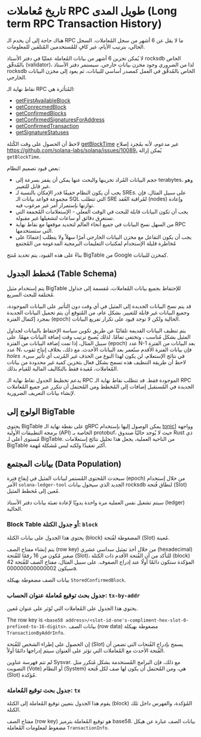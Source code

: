 # تاريخ مُعاملات RPC طويل المدى (Long term RPC Transaction History)

هناك حاجة إلى أن يخدم الـ RPC ما لا يقل عن 6 أشهر من سجل المُعاملات. السجل الحالي، بترتيب الأيام، غير كافٍ للمُستخدمين المُتلقين للمعلومات.

لا يُمكن تخزين 6 أشهر من بيانات المُعاملة عمليًا في دفتر الأستاذ rocksdb الخاص بالمُدقّق (validator)، لذا من الضروري وجود مخزن بيانات خارجي. سيستمر دفتر الأستاذ rocksdb الخاص بالمُدقّق في العمل كمصدر أساسي للبيانات، ثم يعود إلى مخزن البيانات الخارجي.

نقاط نهاية الـ RPC المُتأثرة هي:

- [getFirstAvailableBlock](developing/clients/jsonrpc-api.md#getfirstavailableblock)
- [getConrecmedBlock](developing/clients/jsonrpc-api.md#getconfirmedblock)
- [getConfirmedBlocks](developing/clients/jsonrpc-api.md#getconfirmedblocks)
- [getConfirmedSignaturesForAddress](developing/clients/jsonrpc-api.md#getconfirmedsignaturesforaddress)
- [getConfirmedTransaction](developing/clients/jsonrpc-api.md#getconfirmedtransaction)
- [getSignatureStatuses](developing/clients/jsonrpc-api.md#getsignaturestatuses)

لاحظ أن الحصول على وقت الكُتلة [getBlockTime](developing/clients/jsonrpc-api.md#getblocktime) غير مدعوم، لأنه بمُجرد إصلاح https://github.com/solana-labs/solana/issues/10089، يُمكن إزالة `getBlockTime`.

بعض قيود تصميم النظام:

- حجم البيانات المُراد تخزينها والبحث عنها يمكن أن يقفز بسرعة إلى terabytes، وهو غير قابل للتغيير.
- يجب أن يكون النظام خفيفًا قدر الإمكان بالنسبة لـ SREs. على سبيل المثال، فإن مجموعة قواعد بيانات الـ SQL التي تتطلب SRE لمُراقبة العُقد (nodes) وإعادة توازنها بإستمرار أمر غير مرغوب فيه.
- يجب أن تكون البيانات قابلة للبحث في الوقت الفعلي - الإستعلامات المُجمعة التي تستغرق دقائق أو ساعات لتشغيلها غير مقبولة.
- من السهل نسخ البيانات في جميع أنحاء العالم لتحديد موقعها مع نقاط نهاية RPC التي ستستخدمها.
- يجب أن يكون التفاعل مع مخزن البيانات الخارجي أمرًا سهلاً ولا يتطلب إعتمادًا على مُخاطرة قليلة الإستخدام لمكتبات التعليمات البرمجية المدعومة من المُجتمع

بناءً على هذه القيود، يتم تحديد مُنتج BigTable من Google كمخزن للبيانات.

## مُخطط الجدول (Table Schema)

يتم إستخدام مثيل BigTable للإحتفاظ بجميع بيانات المُعاملات، مُقسمة إلى جداول مُختلفة للبحث السريع.

قد يتم نسخ البيانات الجديدة إلى المثيل في أي وقت دون التأثير على البيانات الموجودة، وجميع البيانات غير قابلة للتغيير. بشكل عام، من المُتوقع أن يتم تحميل البيانات الجديدة بمجرد إكتمال الفترة (epoch) الحالية ولكن لا توجد قيود على تكرار تفريغ البيانات.

يتم تنظيف البيانات القديمة تلقائيًا عن طريق تكوين سياسة الإحتفاظ بالبيانات لجداول المثيل بشكل مُناسب ، وتختفي تمامًا. لذلك يُصبح ترتيب وقت إضافة البيانات مهمًا. على سبيل المثال، إذا تمت إضافة البيانات من الفترة (epoch) عدد N-1 بعد البيانات من الفترة عدد N، فإن بيانات الفترة الأقدم ستُعمر بعد البيانات الأحدث. مع ذلك، بخلاف إنتاج ثقوب _holes_ في نتائج الإستعلام، لن يكون لهذا النوع من الحذف غير المُرتب أي تأثير سيء. لاحظ أن طريقة التنظيف هذه تسمح بشكل فعال بتخزين كمية غير محدودة من بيانات المُعاملات، مُقيدة فقط بالتكاليف المالية للقيام بذلك.

يدعم تخطيط الجدول نقاط نهاية الـ RPC الموجودة فقط. قد تتطلب نقاط نهاية الـ RPC الجديدة في المُستقبل إضافات إلى المُخطط ومن المُحتمل أن تتكرر عبر جميع المُعاملات لإنشاء بيانات التعريف الضرورية.

## الولوج إلى BigTable

يحتوي BigTable على نقطة نهاية الـ gRPC يمكن الوصول إليها بإستخدام [tonic](https://crates.io/crates/crate)] وواجهة برمجة التطبيقات الأولية (API) الخاصة بـ protobuf، حيث لا يُوجد حاليًا صندوق Rust ذي مُستوى أعلى لـ BigTable. من الناحية العملية، يجعل هذا تحليل نتائج إستعلامات BigTable أكثر تعقيدًا ولكنه ليس مُشكلة مُهمة.

## بيانات المجتمع (Data Population)

سيحدث المُحتوى المُستمر لبيانات المثيل في إيقاع فترة (epoch) من خلال إستخدام الأمر `solana-ledger-tool` الجديد الذي سيحول بيانات rocksdb لنطاق فُتحة (Slot) مُعين إلى مُخطط المثيل.

سيتم تشغيل نفس العملية مرة واحدة يدويًا لإعادة تعبئة بيانات دفتر الأستاذ (ledger) الحالية.

### Block Table أو جدول الكتلة: `block`

يحتوي هذا الجدول على بيانات الكتلة (block) المضغوطة لفُتحة (Slot) مُعينة.

يتم إنشاء مفتاح الصف (row key) من خلال أخذ تمثيل سداسي عشري (hexadecimal) صغير مُكون من 16 رقمًا للفُتحة (Slot)، للتأكد من أن الفُتحة الأقدم ذات الكتلة (block) المؤكدة ستكون دائمًا أولًا عند إدراج الصفوف. على سبيل المثال، مفتاح الصف للفُتحة 42 سيكون 000000000000002a.

بيانات الصف مضغوطة بهيكلة `StoredConfirmedBlock`.

### جدول بحث توقيع مُعاملة عنوان الحساب: `tx-by-addr`

يحتوي هذا الجدول على المُعاملات التي تُؤثر على عنوان مُعين.

The row key is `<base58 address>/<slot-id-one's-compliment-hex-slot-0-prefixed-to-16-digits>`. بيانات الصف (row data) مضغوطة بهيكلة `TransactionByAddrInfo`.

إن الحصول على إطراء الشخص للفُتحة (Slot) يسمح بإدراج الفُتحات التي تضمن أن الفُتحة الأحدث مع المُعاملات التي تؤثر على العنوان سيتم إدراجها دائمًا أولاً.

لم تتم فهرسة عناوين Sysvar. مع ذلك، فإن البرامج المُستخدمة بشكل مُتكرر مثل التصويت (Vote) أو النظام (System) هي، ومن المُحتمل أن يكون لها صف لكل فُتحة (Slot) مُؤكدة.

### جدول بحث توقيع المُعاملة: `tx`

يقوم هذا الجدول بتعيين توقيع المُعاملة إلى الكتلة (block) المُؤكدة، والفهرس داخل تلك الكتلة.

مفتاح الصف (row key) هو توقيع المُعاملة بترميز base58. بيانات الصف عبارة عن هيكل مضغوط لمعلومات المُعاملة `TransactionInfo`.
